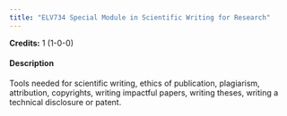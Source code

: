 ```yaml
---
title: "ELV734 Special Module in Scientific Writing for Research"
---
```

**Credits:** 1 (1-0-0)

#### Description
Tools needed for scientific writing, ethics of publication, plagiarism, attribution, copyrights, writing impactful papers, writing theses, writing a technical disclosure or patent.